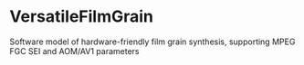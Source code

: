# VersatileFilmGrain
Software model of hardware-friendly film grain synthesis, supporting MPEG FGC SEI and AOM/AV1 parameters
